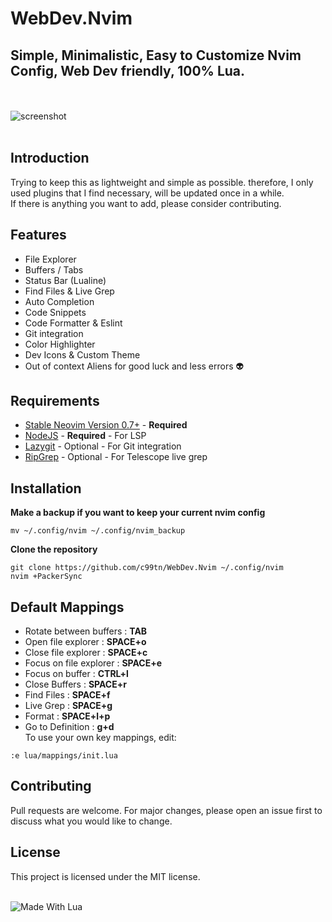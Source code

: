 # WebDev.Nvim
## Simple, Minimalistic, Easy to Customize Nvim Config, Web Dev friendly, 100% Lua.
<br></br>
![screenshot](https://github.com/c99tn/WebDev.Nvim/blob/main/nvim_screenshot.png?raw=true)
<br></br>  
## Introduction
Trying to keep this as lightweight and simple as possible. therefore, I only used plugins that I find necessary,
will be updated once in a while.  
If there is anything you want to add, please consider contributing.
## Features
- File Explorer
- Buffers / Tabs
- Status Bar (Lualine)
- Find Files & Live Grep
- Auto Completion
- Code Snippets
- Code Formatter & Eslint
- Git integration
- Color Highlighter
- Dev Icons & Custom Theme
- Out of context Aliens for good luck and less errors 👽
## Requirements
- [Stable Neovim Version 0.7+](https://github.com/neovim/neovim/releases/tag/v0.5.0) - **Required**
- [NodeJS](https://nodejs.org/) - **Required** - For LSP
- [Lazygit](https://github.com/jesseduffield/lazygit) - Optional - For Git integration
- [RipGrep](https://github.com/BurntSushi/ripgrep) - Optional - For Telescope live grep
## Installation
**Make a backup if you want to keep your current nvim config**
```
mv ~/.config/nvim ~/.config/nvim_backup
```
**Clone the repository**  
```
git clone https://github.com/c99tn/WebDev.Nvim ~/.config/nvim
nvim +PackerSync
```
## Default Mappings
- Rotate between buffers : **TAB**
- Open file explorer : **SPACE+o**
- Close file explorer : **SPACE+c**
- Focus on file explorer : **SPACE+e**
- Focus on buffer : **CTRL+l**
- Close Buffers : **SPACE+r**
- Find Files : **SPACE+f**
- Live Grep : **SPACE+g**
- Format : **SPACE+l+p**
- Go to Definition : **g+d**  
To use your own key mappings, edit:
```
:e lua/mappings/init.lua
```

## Contributing
Pull requests are welcome. For major changes, please open an issue first to discuss what you would like to change.

## License
This project is licensed under the MIT license.

<a>
  <br>
  <img  align="center"  src="https://camo.githubusercontent.com/fb35c80bee4e2fb5f42c1a79d6e168174e3b45db20acdb3a2c23005ff46cdbb2/68747470733a2f2f696d672e736869656c64732e696f2f62616467652f4d616465253230776974682532304c75612d626c75652e7376673f7374796c653d666f722d7468652d6261646765266c6f676f3d6c7561" alt="Made With Lua">
</a>
